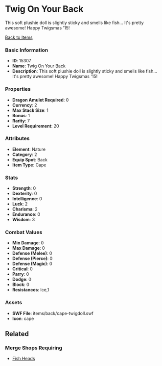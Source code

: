 # Twig On Your Back

This soft plushie doll is slightly sticky and smells like fish... It's pretty awesome! Happy Twigsmas '15!

[Back to Items](../items.md)

### Basic Information

- **ID**: 15307
- **Name**: Twig On Your Back
- **Description**: This soft plushie doll is slightly sticky and smells like fish... It&#039;s pretty awesome! Happy Twigsmas &#039;15!

### Properties

- **Dragon Amulet Required**: 0
- **Currency**: 2
- **Max Stack Size**: 1
- **Bonus**: 1
- **Rarity**: 7
- **Level Requirement**: 20

### Attributes

- **Element**: Nature
- **Category**: 2
- **Equip Spot**: Back
- **Item Type**: Cape

### Stats

- **Strength**: 0
- **Dexterity**: 0
- **Intelligence**: 0
- **Luck**: 2
- **Charisma**: 2
- **Endurance**: 0
- **Wisdom**: 3

### Combat Values

- **Min Damage**: 0
- **Max Damage**: 0
- **Defense (Melee)**: 0
- **Defense (Pierce)**: 0
- **Defense (Magic)**: 0
- **Critical**: 0
- **Parry**: 0
- **Dodge**: 0
- **Block**: 0
- **Resistances**: Ice,1

### Assets

- **SWF File**: items/back/cape-twigdoll.swf
- **Icon**: cape

## Related

### Merge Shops Requiring

- [Fish Heads](../merge-shops/243-fish-heads.md)

